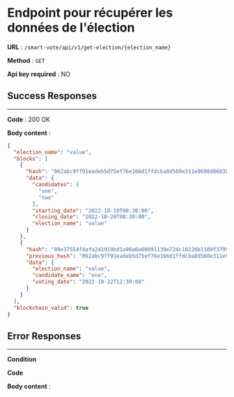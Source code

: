# Endpoint pour récupérer les données de l'élection

**URL** : `/smart-vote/api/v1/get-election/{election_name}`

**Method** : `GET`

**Api key required** : NO

## Success Responses

---

**Code** : 200 OK

**Body content** :
```json
{
  "election_name": "value",
  "blocks": [
    {
      "hash": "062abc9ff91eadeb5d75ef76e166d1ffdcba8d560e311e9698d86838d487f18e5f0fc6d386dc504c96f4ab87ccc7acad16a8b0957cfe52bbfa1ab6c6f4db6ebc",
      "data": {
        "candidates": [
          "one",
          "two"
        ],
        "starting_date": "2022-10-19T08:30:00",
        "closing_date": "2022-10-20T08:30:00",
        "election_name": "value"
      }
    },
    {
      "hash": "09e37554f4afa241919bd1a96a6e60091139e724c10226b1109f3799d3e06d1225b3ac034af15813a467de61806ee399a180d9af53a796e0f1c0e575f274883c",
      "previous_hash": "062abc9ff91eadeb5d75ef76e166d1ffdcba8d560e311e9698d86838d487f18e5f0fc6d386dc504c96f4ab87ccc7acad16a8b0957cfe52bbfa1ab6c6f4db6ebc",
      "data": {
        "election_name": "value",
        "candidate_name": "one",
        "voting_date": "2022-10-22T12:30:00"
      }
    }
  ],
  "blockchain_valid": true
}
```



## Error Responses

---

**Condition**

**Code**

**Body content** : 
